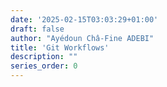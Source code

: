 ```yaml
---
date: '2025-02-15T03:03:29+01:00'
draft: false
author: "Ayédoun Châ-Fine ADEBI"
title: 'Git Workflows'
description: ""
series_order: 0
---
```

